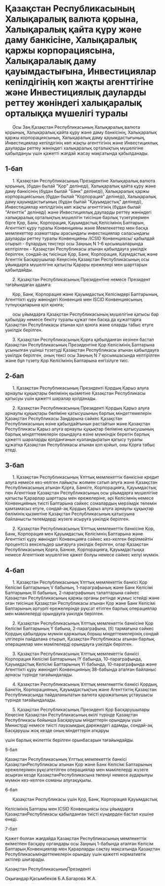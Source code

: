 # Қазақстан Республикасының Халықаралық валюта қорына, Халықаралық қайта құру және даму банкісіне, Халықаралық қаржы корпорациясына, Халықаралаық даму қауымдастығына, Инвестициялар кепілдігінің көп жақты агенттігіне және Инвестициялық дауларды реттеу жөніндегі халықаралық орталыққа мүшелігі туралы

      Осы Заң Қазақстан Республикасының Халықаралық валюта қорының, Халықаралық қайта құру және даму банкісінің, Халықаралық қаржы корпорациясының, Халықаралық даму қауымдастығының, Инвестициялар кепілдігінің көп жақты агенттігінің және Инвестициялық дауларды реттеу жөніндегі халықаралық орталықтың мүшелігіне қабылдануы үшін қажетті жағдай жасау мақсатында қабылданады.

## 1-бап

      1. Қазақстан Республикасының Президентіне Халықаралық валюта қорының, (бұдан былай "Қор" делінеді), Халықаралық қайта құру және даму банкісінің (бұдан былай "Банк" делінеді), Халықаралық қаржы корпорациясының (бұдан былай "Корпорация" делінеді), Халықаралық даму қауымдастығының (бұдан былай "Қауымдастық" делінеді), Инвестициялар кепілдігінің көп жақты агенттігінің (бұдан былай "Агенттік" делінеді) және Инвестициялық дауларды реттеу жөніндегі халықаралық орталықтың мүшелігін тиісінше барлық түзетулермен бірге Қор, Банк, Корпорация, Қауымдастық Келісімінің Баптарын, Агенттікті құру туралы Конвенцияны және Мемлекеттер мен басқа мемлекеттер азаматтары арасындағы инвестициялар саласындағы дауларды реттеу туралы Конвенцияны /ІСSID Конвенциясы/ қабылдай отырып - бұлардың текстері осы Заңның N 1-6 қосымшаларында келтірілген - Қазақстан Республикасы атынан қабылдауға уәкілдік берілген, сондай-ақ тиісінше Қор, Банк, Корпорация, Қаумдастық және Агенттік Басқарушылар Кеңесінің Қазақстан Республикасының осы ұйымдарға мүшелігіне қатысты Қарары ережелері мен шарттарын қабылдайды.

      2. Қазақстан Республикасының Президентіне немесе Президент тағайындаған адамға:

      Қор, Банк, Корпорация және Қауымдастық Келісімдері Баптарының, Агенттікті құру жөніндегі Конвенция мен ISCID Конвенциясының түпнұсқаларына қол қоюға;

      осы ұйымдарға Қазақстан Республикасының мүшелігіне қатысы бар қабылдау немесе бекіту туралы құжат пен басқа да құжаттарға Қазақстан Республикасы атынан қол қоюға және оларды табыс етуге уәкілдік берілген.

      3. Қазақстан Республикасының Қорға қабылданған кезінен бастап Қазақстан Республикасының Президентіне Қор Келісімінің Баптарына ұсынылған үшінші түзетуді Қазақстан Республикасы атынан қабылдауға уәкілдік берілген, оның тексі осы Заңның N 7 қосымшасында келтірілген және бұл түзету Қор Келісімінің Баптарына енгізілуге тиіс.

## 2-бап

      1. Қазақстан Республикасының Президенті Қордың Қарыз алуға арнаулы құқықтары бөлімінің қызметіне Қазақстан Республикасы қатысуы үшін қажетті шаралар қолданады.

      2. Қазақстан Республикасының Президенті Қордың Қарыз алуға арнаулы құқықтары бөліміне қатысушының барлық міндеттемелерін Қазақстан Республикасы Заңдарына сәйкес Қазақстан Республикасының өзіне қабылдайтынын растайтын және Қазақстан Республикасы Қарыз алуға арнаулы құқықтар бөліміне қатысушының барлық міндеттемелерін орындауға өзіне мүмкіндік беретін барлық қажетті шараларды қолданғанын куәландыратын қатысу туралы құжатқа Қазақстан Республикасы атынан қол қойып, оны Қорға табыс етеді.

## 3-бап

      1. Қазақстан Республикасының Ұлттық мемлекеттік банкісіне кредит алуға немесе кез-келген лайықты жолмен сатып алуға және Қазақстан Республикасының атынан Қорға, Банкіге, Корпорацияға, Қауымдастық пен Агенттікке Қазақстан Республикасының осы ұйымдарға мүшелігіне қатысты Қарарлар шарттары мен ережелеріне, әрі Келісімнің немесе Конвенцияның тиісті Баптарына сәйкес сомалардың мерзімдік төлемін қамтамасыз етуге, сондай-ақ Қордың Қарыз алуға арнаулы құқықтар бөлімінің қызметіне Қазақстан Республикасының қатысуына байланысты төлемдерді жүзеге асыруға уәкілдік берілген.

      2. Қазақстан Республикасының Ұлттық мемлекеттік банкісіне Қор, Банк, Корпорация мен Қауымдастық Келісімнің Баптарына және Агенттікті құру жөніндегі Конвенцияға сәйкес кез-келген берілмейтін процентсіз вексельдер шығаруға уәкілдік берілген, олар Қазақстан Республикасының Қорға, Банкке, Корпорацияға, Қауымдастыққа немесе Агенттікке мүшелігіне қажет болуы немесе сәйкес келуі мүмкін.

## 4-бап

      1. Қазақстан Республикасының Ұлттық мемлекеттік банкісі Қор Келісімі Баптарының V бабының, 1-параграфының және Банк Келісімі Баптарының ІІІ бабының, 2-параграфының талаптарына сәйкес Қазақстан Республикасының қаржы органы ретінде жұмыс істейді және оған тиісінше Қазақстан Республикасы атынан Қор және Банк Келісімі Баптарының әртүрлі ережелерінде рұқсат етілген барлық операциялар мен мәмілелерді орындауға уәкілдік берілген.

      2. Қазақстан Республикасының Ұлттық мемлекеттік банкісіне Қор Келісімі Баптарының Ү бабына, 2-параграфына, (б) тармағына сәйкес Қордың қабылдауы мүмкін қаржылық борыш міндеттемелерінің сондай үлгілерін пайдалана отырып, Қазақстан Республикасы атынан барлық операциялар мен мәмілелерді орындауға уәкілдік берілген.

      3. Қазақстан Республикасының Ұлттық мемлекеттік банкісі Корпорация Келісімі Баптарының ІҮ бабында, 10-параграфында, Қауымдастық Келісімі Баптарының ҮІ бабында, 10-параграфында және Агенттікті құру жөніндегі Конвенцияның 38-бабында аталған байланыс арнасы түрінде тағайындалады.

      4. Қазақстан Республикасының Ұлттық мемлекеттік банкісі Қордың, Банктің, Корпорацияның, Қауымдастықтың және Агенттіктің Қазақстан Республикасында пайдаланылатын валюта қаражатының ұстаушысы түрінде тағайындалады.

      5. Қазақстан Республикасының Президенті Қор Басқарушылары Кеңесіне Қазақстан Республикасының өкілі түрінде Қазақстан Республикасы бойынша Басқарушы міндеттерін орындауы үшін Министрді немесе тиісті лауазымдық дәрежедегі адамды, сондай-ақ Басқарушы жоқ кезде оның міндеттерін атқаруы

үшін барлық өкілеттік берілген орынбасарын тағайындайды.

5-бап

Қазақстан Республикасының Ұлттық мемлекеттік банкісі ҚазақстанРеспубликасы атынан Қор және Банк Келісімі Баптарының ережелерімен рұқсатетілген операциялар мен мәмілелерді жүзеге асырған кезде ҚазақстанРеспубликасына төленуі немесе аударылуы мүмкін кез-келген соманы алуғақұқылы.

6-бап

      Қазақстан Республикасы үшін Қор, Банк, Корпорация Қауымдастық

Келісімінің Баптары мен ICSID Конвенциясы осы ұйымдарға ҚазақстанРеспубликасы қабылданған тиісті күндерден бастап күшіне енеді.

7-бап

Қажет болған жағдайда Қазақстан Республикасының мемлекеттік өкіметпен басқару органдары осы Заңның 1-бабында аталған Келісім Баптарын,Конвенциялар мен Қарарларды сақтау мақсатында Қазақстан Республикасыміндеттемелерін орындау үшін қажетті нормативтік актілер шығарады.

Қазақстан РеспубликасыныңПрезиденті

Оқығандар:Қасымбеков Б.А.Багарова Ж.А.

